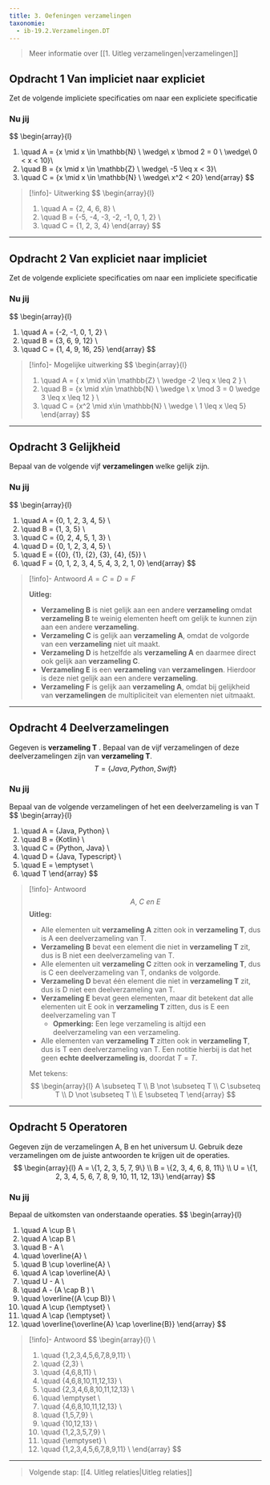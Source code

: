```yaml
---
title: 3. Oefeningen verzamelingen
taxonomie:
  - ib-19.2.Verzamelingen.DT
---
```


> Meer informatie over [[1. Uitleg verzamelingen|verzamelingen]]

## Opdracht 1 Van impliciet naar expliciet
Zet de volgende impliciete specificaties om naar een expliciete specificatie

### Nu jij
$$
\begin{array}{l}
1. \quad A = \{x \mid x \in \mathbb{N} \ \wedge\ x \bmod 2 = 0 \ \wedge\ 0 < x < 10\}\\
2. \quad B = \{x \mid x \in \mathbb{Z} \ \wedge\ -5 \leq x < 3\}\\
3. \quad C = \{x \mid x \in \mathbb{N} \ \wedge\ x^2 < 20\}
\end{array}
$$

> [!info]- Uitwerking
> $$
> \begin{array}{l}
> 1. \quad A = \{2, 4, 6, 8\} \\
> 2. \quad B = \{-5, -4, -3, -2, -1, 0, 1, 2\}  \\
> 3. \quad C = \{1, 2, 3, 4\}
> \end{array}
> $$

---

## Opdracht 2 Van expliciet naar impliciet
Zet de volgende expliciete specificaties om naar een impliciete specificatie

### Nu jij
$$
\begin{array}{l}
 1. \quad A = \{-2, -1, 0, 1, 2\} \\
 2. \quad B = \{3, 6, 9, 12\} \\
 3. \quad C = \{1, 4, 9, 16, 25\} 
\end{array}
$$

> [!info]- Mogelijke uitwerking
> $$
> \begin{array}{l}
> 1. \quad A = \{ x \mid x\in \mathbb{Z} \ \wedge -2 \leq x \leq 2 \} \\
> 2. \quad B = \{x \mid x\in \mathbb{N} \ \wedge \ x \mod 3 = 0 \wedge 3 \leq x \leq 12 \} \\
> 3. \quad C = \{x^2 \mid x\in \mathbb{N} \ \wedge \ 1 \leq x \leq 5\}
\end{array}
> $$

---

## Opdracht 3 Gelijkheid
Bepaal van de volgende vijf **verzamelingen** welke gelijk zijn.

### Nu jij
$$
\begin{array}{l}
 1. \quad A = \{0, 1, 2, 3, 4, 5\} \\
 2. \quad B = \{1, 3, 5\} \\
 3. \quad C = \{0, 2, 4, 5, 1, 3\}  \\
 4. \quad D = \{0, 1, 2, 3, 4, 5\} \\
 5. \quad E = \{\{0\}, \{1\}, \{2\}, \{3\}, \{4\}, \{5\}\} \\
 6. \quad F = \{0, 1, 2, 3, 4, 5, 4, 3, 2, 1, 0\} 
\end{array}
$$

> [!info]- Antwoord
> $A = C = D = F$
> 
> **Uitleg:** 
> - **Verzameling B** is niet gelijk aan een andere **verzameling** omdat **verzameling B** te weinig elementen heeft om gelijk te kunnen zijn aan een andere **verzameling**. 
> - **Verzameling C** is gelijk aan **verzameling A**, omdat de volgorde van een **verzameling** niet uit maakt.
> - **Verzameling D** is hetzelfde als **verzameling A** en daarmee direct ook gelijk aan **verzameling C**.
> - **Verzameling E** is een **verzameling** van **verzamelingen**. Hierdoor is deze niet gelijk aan een andere **verzameling**.
> - **Verzameling F** is gelijk aan **verzameling A**, omdat bij gelijkheid van **verzamelingen** de multipliciteit van elementen niet uitmaakt.

---

## Opdracht 4 Deelverzamelingen
Gegeven is **verzameling T** . Bepaal van de vijf verzamelingen of deze deelverzamelingen zijn van **verzameling T**. 
$$T = \{Java, Python, Swift\}$$
### Nu jij
Bepaal van de volgende verzamelingen of het een deelverzameling is van T
$$
\begin{array}{l}
1. \quad A = \{Java, Python\} \\
2. \quad B = \{Kotlin\} \\
3. \quad C = \{Python, Java\} \\ 
4. \quad D = \{Java, Typescript\} \\
5. \quad E = \emptyset \\
6. \quad T
\end{array}
$$

> [!info]- Antwoord
> $$ A, \ C \ en \ E $$
> **Uitleg:**
> - Alle elementen uit **verzameling A** zitten ook in **verzameling T**, dus is A een deelverzameling van T.
> - **Verzameling B** bevat een element die niet in **verzameling T** zit, dus is B niet een deelverzameling van T.
> - Alle elementen uit **verzameling C** zitten ook in **verzameling T**,  dus is C een deelverzameling van T, ondanks de volgorde.
> - **Verzameling D** bevat één element die niet in **verzameling T** zit, dus is D niet een deelverzameling van T.
> - **Verzameling E** bevat geen elementen, maar dit betekent dat alle elementen uit E ook in **verzameling T** zitten, dus is E een deelverzameling van T
> 	-  **Opmerking:** Een lege verzameling is altijd een deelverzameling van een verzameling.
> - Alle elementen van **verzameling T** zitten ook in **verzameling T**, dus is T een deelverzameling van T. Een notitie hierbij is dat het geen **echte deelverzameling is**, doordat $T = T$.
> 
> Met tekens: 
> $$
> \begin{array}{l}
> A \subseteq T \\
> B \not \subseteq T \\ 
> C \subseteq T \\ 
> D \not \subseteq T \\ 
> E \subseteq T
> \end{array}
> $$

---

## Opdracht 5 Operatoren
Gegeven zijn de verzamelingen A, B en het universum U. Gebruik deze verzamelingen om de juiste antwoorden te krijgen uit de operaties.
$$
\begin{array}{l}
A = \{1, 2, 3, 5, 7, 9\} \\
B = \{2, 3, 4, 6, 8, 11\} \\
U = \{1, 2, 3, 4, 5, 6, 7, 8, 9, 10, 11, 12, 13\}
\end{array}
$$

### Nu jij
Bepaal de uitkomsten van onderstaande operaties.
$$
\begin{array}{l}
1. \quad A \cup B \\
2. \quad A \cap B \\
3. \quad B - A \\
4. \quad \overline{A} \\
5. \quad B \cup \overline{A} \\
6. \quad A \cap \overline{A} \\
7. \quad U - A \\
8. \quad A - (A \cap B ) \\
9. \quad \overline{(A \cup B)} \\
10. \quad A \cup {\emptyset} \\
11. \quad A \cap {\emptyset} \\
12. \quad \overline{\overline{A} \cap \overline{B}}
\end{array}
$$

> [!info]- Antwoord
> $$
> \begin{array}{l} \\
> 1. \quad \{1,2,3,4,5,6,7,8,9,11\} \\
> 2. \quad \{2,3\} \\
> 3. \quad \{4,6,8,11\} \\
> 4. \quad \{4,6,8,10,11,12,13\} \\
> 5. \quad \{2,3,4,6,8,10,11,12,13\} \\
> 6. \quad \emptyset \\ 
> 7. \quad \{4,6,8,10,11,12,13\} \\
> 8. \quad \{1,5,7,9\} \\
> 9. \quad \{10,12,13\} \\
> 10. \quad \{1,2,3,5,7,9\} \\ 
> 11. \quad {\emptyset} \\
> 12. \quad \{1,2,3,4,5,6,7,8,9,11\} \\
> \end{array}
> $$

---

> Volgende stap: [[4. Uitleg relaties|Uitleg relaties]]
